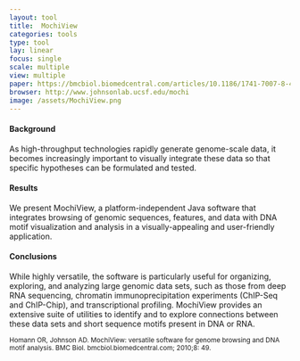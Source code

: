 ```yaml
---
layout: tool
title:  MochiView
categories: tools
type: tool
lay: linear
focus: single
scale: multiple
view: multiple
paper: https://bmcbiol.biomedcentral.com/articles/10.1186/1741-7007-8-49
browser: http://www.johnsonlab.ucsf.edu/mochi
image: /assets/MochiView.png
---
```

<h4>Background</h4>
As high-throughput technologies rapidly generate genome-scale data, it becomes increasingly important to visually integrate these data so that specific hypotheses can be formulated and tested.

<h4>Results</h4>
We present MochiView, a platform-independent Java software that integrates browsing of genomic sequences, features, and data with DNA motif visualization and analysis in a visually-appealing and user-friendly application.

<h4>Conclusions</h4>
While highly versatile, the software is particularly useful for organizing, exploring, and analyzing large genomic data sets, such as those from deep RNA sequencing, chromatin immunoprecipitation experiments (ChIP-Seq and ChIP-Chip), and transcriptional profiling. MochiView provides an extensive suite of utilities to identify and to explore connections between these data sets and short sequence motifs present in DNA or RNA.


<small>Homann OR, Johnson AD. MochiView: versatile software for genome browsing and DNA motif analysis. BMC Biol. bmcbiol.biomedcentral.com; 2010;8: 49.</small>
